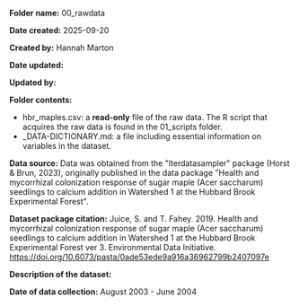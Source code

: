 **Folder name:** 00_rawdata

**Date created:** 2025-09-20

**Created by:** Hannah Marton

**Date updated:**

**Updated by:**

**Folder contents:**

-   hbr_maples.csv: a **read-only** file of the raw data. The R script that acquires the raw data is found in the 01_scripts folder.
-   \_DATA-DICTIONARY.md: a file including essential information on variables in the dataset.

**Data source:** Data was obtained from the "lterdatasampler" package (Horst & Brun, 2023), originally published in the data package "Health and mycorrhizal colonization response of sugar maple (Acer saccharum) seedlings to calcium addition in Watershed 1 at the Hubbard Brook Experimental Forest".

**Dataset package citation:** Juice, S. and T. Fahey. 2019. Health and mycorrhizal colonization response of sugar maple (Acer saccharum) seedlings to calcium addition in Watershed 1 at the Hubbard Brook Experimental Forest ver 3. Environmental Data Initiative. <https://doi.org/10.6073/pasta/0ade53ede9a916a36962799b2407097e>

**Description of the dataset:**

**Date of data collection:** August 2003 - June 2004
